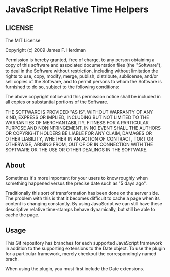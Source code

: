 JavaScript Relative Time Helpers
================================

LICENSE
-------

The MIT License

Copyright (c) 2009 James F. Herdman

Permission is hereby granted, free of charge, to any person obtaining a copy
of this software and associated documentation files (the "Software"), to deal
in the Software without restriction, including without limitation the rights
to use, copy, modify, merge, publish, distribute, sublicense, and/or sell
copies of the Software, and to permit persons to whom the Software is
furnished to do so, subject to the following conditions:

The above copyright notice and this permission notice shall be included in
all copies or substantial portions of the Software.

THE SOFTWARE IS PROVIDED "AS IS", WITHOUT WARRANTY OF ANY KIND, EXPRESS OR
IMPLIED, INCLUDING BUT NOT LIMITED TO THE WARRANTIES OF MERCHANTABILITY,
FITNESS FOR A PARTICULAR PURPOSE AND NONINFRINGEMENT. IN NO EVENT SHALL THE
AUTHORS OR COPYRIGHT HOLDERS BE LIABLE FOR ANY CLAIM, DAMAGES OR OTHER
LIABILITY, WHETHER IN AN ACTION OF CONTRACT, TORT OR OTHERWISE, ARISING FROM,
OUT OF OR IN CONNECTION WITH THE SOFTWARE OR THE USE OR OTHER DEALINGS IN
THE SOFTWARE.

About
-----

Sometimes it's more important for your users to know roughly when something 
happened versus the precise date such as "5 days ago".

Traditionally this sort of transformation has been done on the server side. 
The problem with this is that it becomes difficult to cache a page when its 
content is changing constantly. By using JavaScript we can still have these 
descriptive relative time-stamps behave dynamically, but still be able to 
cache the page.

Usage
-----

This Git repository has branches for each supported JavaScript framework in 
addition to the supporting extensions to the Date object. To use the plugin 
for a particular framework, merely checkout the correspondingly named brach.

When using the plugin, you must first include the Date extensions.
